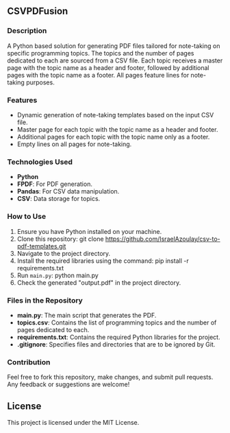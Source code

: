 ## CSVPDFusion

### Description
A Python based solution for generating PDF files tailored for note-taking on specific programming topics. The topics and the number of pages dedicated to each are sourced from a CSV file. Each topic receives a master page with the topic name as a header and footer, followed by additional pages with the topic name as a footer. All pages feature lines for note-taking purposes.

### Features
- Dynamic generation of note-taking templates based on the input CSV file.
- Master page for each topic with the topic name as a header and footer.
- Additional pages for each topic with the topic name only as a footer.
- Empty lines on all pages for note-taking.

### Technologies Used
- **Python**
- **FPDF**: For PDF generation.
- **Pandas**: For CSV data manipulation.
- **CSV**: Data storage for topics.

### How to Use
1. Ensure you have Python installed on your machine.
2. Clone this repository: git clone https://github.com/IsraelAzoulay/csv-to-pdf-templates.git
3. Navigate to the project directory.
4. Install the required libraries using the command: pip install -r requirements.txt
5. Run `main.py`: python main.py
6. Check the generated "output.pdf" in the project directory.

### Files in the Repository
- **main.py**: The main script that generates the PDF.
- **topics.csv**: Contains the list of programming topics and the number of pages dedicated to each.
- **requirements.txt**: Contains the required Python libraries for the project.
- **.gitignore**: Specifies files and directories that are to be ignored by Git.

### Contribution
Feel free to fork this repository, make changes, and submit pull requests. Any feedback or suggestions are welcome!

## License
This project is licensed under the MIT License.
